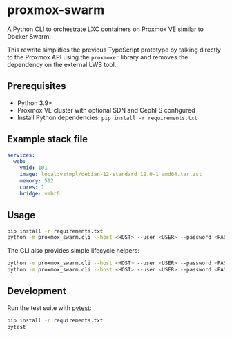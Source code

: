 # proxmox-swarm

A Python CLI to orchestrate LXC containers on Proxmox VE similar to Docker
Swarm.

This rewrite simplifies the previous TypeScript prototype by talking directly
to the Proxmox API using the `proxmoxer` library and removes the dependency on
the external LWS tool.

## Prerequisites

- Python 3.9+
- Proxmox VE cluster with optional SDN and CephFS configured
- Install Python dependencies: `pip install -r requirements.txt`

## Example stack file

```yaml
services:
  web:
    vmid: 101
    image: local:vztmpl/debian-12-standard_12.0-1_amd64.tar.zst
    memory: 512
    cores: 1
    bridge: vmbr0
```

## Usage

```bash
pip install -r requirements.txt
python -m proxmox_swarm.cli --host <HOST> --user <USER> --password <PASSWORD> --node <NODE> deploy stack.yml
```

The CLI also provides simple lifecycle helpers:

```bash
python -m proxmox_swarm.cli --host <HOST> --user <USER> --password <PASSWORD> start <NODE> <VMID>
python -m proxmox_swarm.cli --host <HOST> --user <USER> --password <PASSWORD> stop <NODE> <VMID>
```

## Development

Run the test suite with [pytest](https://pytest.org/):

```bash
pip install -r requirements.txt
pytest
```
